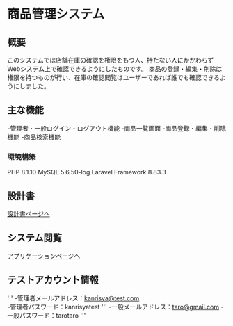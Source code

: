# 商品管理システム

## 概要
このシステムでは店舗在庫の確認を権限をもつ人、持たない人にかかわらずWebシステム上で確認できるようにしたものです。
商品の登録・編集・削除は権限を持つものが行い、在庫の確認閲覧はユーザーであれば誰でも確認できるようにしました。

## 主な機能
-管理者・一般ログイン・ログアウト機能
-商品一覧画面
-商品登録・編集・削除機能
-商品検索機能

### 環境構築
PHP 8.1.10 
MySQL 5.6.50-log
Laravel Framework 8.83.3

## 設計書
[設計書ページへ](https://docs.google.com/spreadsheets/d/1H7xZNd4kRze83-tRXCy-S129kQY7Amrc/edit#gid=1235033096)

## システム閲覧
[アプリケーションページへ](https://techis-ip-tomita-ip.herokuapp.com)
## テストアカウント情報
'''
-管理者メールアドレス：kanrisya@test.com			
-管理者パスワード：kanrisyatest
'''
-一般メールアドレス：taro@gmail.com
-一般パスワード：tarotaro
'''